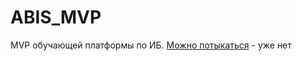 # ABIS_MVP
MVP обучающей платформы по ИБ.
[Можно потыкаться](http://datrapr-001-site1.btempurl.com/index.html) - уже нет
